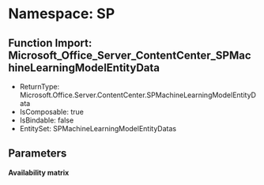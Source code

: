 # Namespace: SP

## Function Import: Microsoft_Office_Server_ContentCenter_SPMachineLearningModelEntityData

- ReturnType: Microsoft.Office.Server.ContentCenter.SPMachineLearningModelEntityData
- IsComposable: true
- IsBindable: false
- EntitySet: SPMachineLearningModelEntityDatas

## Parameters

**Availability matrix**

